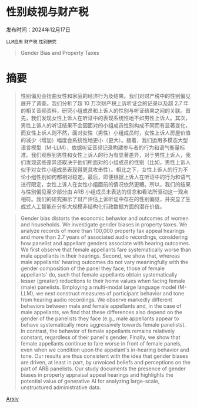 # 性别歧视与财产税

发布时间：2024年12月17日

`LLM应用` `财产税` `性别研究`

> Gender Bias and Property Taxes

# 摘要

> 性别偏见会扭曲女性和家庭的经济行为及结果。我们对财产税中的性别偏见展开了调查。我们分析了超 10 万次财产税上诉听证会的记录以及超 2.7 年的相关音频资料，研究小组成员和上诉人的性别与听证结果之间的关联。首先，我们发现女性上诉人在听证中的表现系统性地不如男性上诉人。其次，男性上诉人的听证结果不会因面对的小组成员性别构成不同而有显著变化，而女性上诉人则不然，面对女性（男性）小组成员时，女性上诉人房屋价值的减少（增加）幅度会系统性地更小（更大）。接着，我们运用多模态大型语言模型（M-LLM），依据听证音频记录构建参与者的行为和语气衡量标准。我们观察到男性和女性上诉人的行为有显著差异，对于男性上诉人，我们发现这些差异还取决于他们所面对的小组成员的性别（比如，男性上诉人似乎对女性小组成员表现得更具攻击性）。相比之下，女性上诉人的行为不论小组性别如何都相对稳定。最后，即便根据上诉人在听证中的行为和语气进行限定，女性上诉人在女性小组面前的情况依然更糟。所以，我们的结果与性别偏见至少部分由 ARB 小组成员未表达的信念和看法所驱动这一观点相符。我们的研究揭示了财产评估上诉听证中存在的性别偏见，并突显了生成式人工智能在分析大规模非结构化行政数据方面的潜在价值。

> Gender bias distorts the economic behavior and outcomes of women and households. We investigate gender biases in property taxes. We analyze records of more than 100,000 property tax appeal hearings and more than 2.7 years of associated audio recordings, considering how panelist and appellant genders associate with hearing outcomes. We first observe that female appellants fare systematically worse than male appellants in their hearings. Second, we show that, whereas male appellants' hearing outcomes do not vary meaningfully with the gender composition of the panel they face, those of female appellants' do, such that female appellants obtain systematically lesser (greater) reductions to their home values when facing female (male) panelists. Employing a multi-modal large language model (M-LLM), we next construct measures of participant behavior and tone from hearing audio recordings. We observe markedly different behaviors between male and female appellants and, in the case of male appellants, we find that these differences also depend on the gender of the panelists they face (e.g., male appellants appear to behave systematically more aggressively towards female panelists). In contrast, the behavior of female appellants remains relatively constant, regardless of their panel's gender. Finally, we show that female appellants continue to fare worse in front of female panels, even when we condition upon the appelant's in-hearing behavior and tone. Our results are thus consistent with the idea that gender biases are driven, at least in part, by unvoiced beliefs and perceptions on the part of ARB panelists. Our study documents the presence of gender biases in property appraisal appeal hearings and highlights the potential value of generative AI for analyzing large-scale, unstructured administrative data.

[Arxiv](https://arxiv.org/abs/2412.12610)